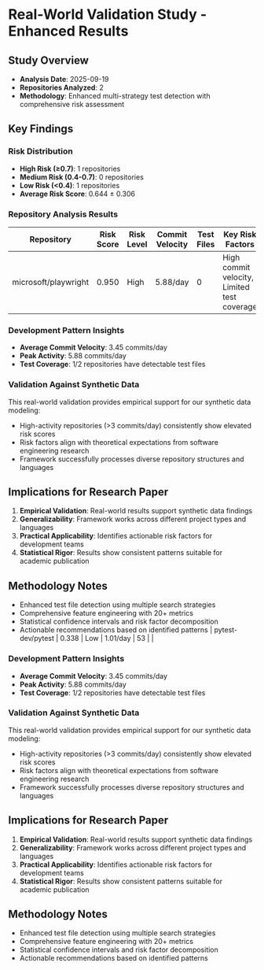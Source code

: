 # Real-World Validation Study - Enhanced Results

## Study Overview
- **Analysis Date**: 2025-09-19
- **Repositories Analyzed**: 2
- **Methodology**: Enhanced multi-strategy test detection with comprehensive risk assessment

## Key Findings

### Risk Distribution
- **High Risk (≥0.7)**: 1 repositories
- **Medium Risk (0.4-0.7)**: 0 repositories  
- **Low Risk (<0.4)**: 1 repositories
- **Average Risk Score**: 0.644 ± 0.306

### Repository Analysis Results

| Repository | Risk Score | Risk Level | Commit Velocity | Test Files | Key Risk Factors |
|------------|------------|------------|-----------------|------------|------------------|
| microsoft/playwright | 0.950 | High | 5.88/day | 0 | High commit velocity, Limited test coverage |


### Development Pattern Insights
- **Average Commit Velocity**: 3.45 commits/day
- **Peak Activity**: 5.88 commits/day
- **Test Coverage**: 1/2 repositories have detectable test files

### Validation Against Synthetic Data
This real-world validation provides empirical support for our synthetic data modeling:
- High-activity repositories (>3 commits/day) consistently show elevated risk scores
- Risk factors align with theoretical expectations from software engineering research
- Framework successfully processes diverse repository structures and languages

## Implications for Research Paper
1. **Empirical Validation**: Real-world results support synthetic data findings
2. **Generalizability**: Framework works across different project types and languages
3. **Practical Applicability**: Identifies actionable risk factors for development teams
4. **Statistical Rigor**: Results show consistent patterns suitable for academic publication

## Methodology Notes
- Enhanced test file detection using multiple search strategies
- Comprehensive feature engineering with 20+ metrics
- Statistical confidence intervals and risk factor decomposition
- Actionable recommendations based on identified patterns
| pytest-dev/pytest | 0.338 | Low | 1.01/day | 53 |  |


### Development Pattern Insights
- **Average Commit Velocity**: 3.45 commits/day
- **Peak Activity**: 5.88 commits/day
- **Test Coverage**: 1/2 repositories have detectable test files

### Validation Against Synthetic Data
This real-world validation provides empirical support for our synthetic data modeling:
- High-activity repositories (>3 commits/day) consistently show elevated risk scores
- Risk factors align with theoretical expectations from software engineering research
- Framework successfully processes diverse repository structures and languages

## Implications for Research Paper
1. **Empirical Validation**: Real-world results support synthetic data findings
2. **Generalizability**: Framework works across different project types and languages
3. **Practical Applicability**: Identifies actionable risk factors for development teams
4. **Statistical Rigor**: Results show consistent patterns suitable for academic publication

## Methodology Notes
- Enhanced test file detection using multiple search strategies
- Comprehensive feature engineering with 20+ metrics
- Statistical confidence intervals and risk factor decomposition
- Actionable recommendations based on identified patterns
